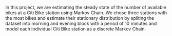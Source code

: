 In this project, we are estimating the steady state of the number of available bikes at a Citi Bike station using Markov Chain. We chose three stations with the most bikes and estimate their stationary distribution by spliting the dataset into morning and evening block with a period of 10 minutes and model each individual Citi Bike station as a discrete Markov Chain.

